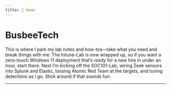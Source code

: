 ```yaml
---
title: 🏡 Home
---
```

# BusbeeTech

This is where I park my lab notes and how-tos—take what you need and break things with me. The Intune-Lab is now wrapped up, so if you want a zero-touch Windows 11 deployment that’s ready for a new hire in under an hour, start there. Next I’m kicking off the SOC101-Lab, wiring Zeek sensors into Splunk and Elastic, tossing Atomic Red Team at the targets, and tuning detections as I go. Stick around if that sounds fun.

---






